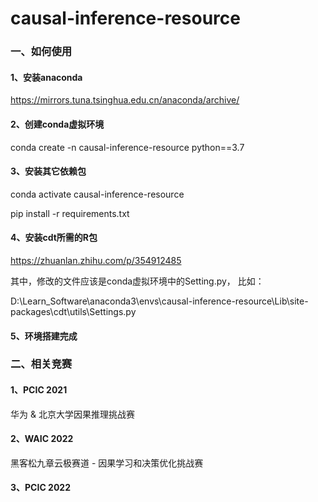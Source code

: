 # causal-inference-resource

### 一、如何使用

#### 1、安装anaconda
https://mirrors.tuna.tsinghua.edu.cn/anaconda/archive/

#### 2、创建conda虚拟环境
conda create -n causal-inference-resource python==3.7

#### 3、安装其它依赖包
conda activate causal-inference-resource

pip install -r requirements.txt

#### 4、安装cdt所需的R包
https://zhuanlan.zhihu.com/p/354912485

其中，修改的文件应该是conda虚拟环境中的Setting.py， 比如：


D:\Learn_Software\anaconda3\envs\causal-inference-resource\Lib\site-packages\cdt\utils\Settings.py

#### 5、环境搭建完成

### 二、相关竞赛

#### 1、PCIC 2021
华为 & 北京大学因果推理挑战赛

#### 2、WAIC 2022
黑客松九章云极赛道 - 因果学习和决策优化挑战赛

#### 3、PCIC 2022




